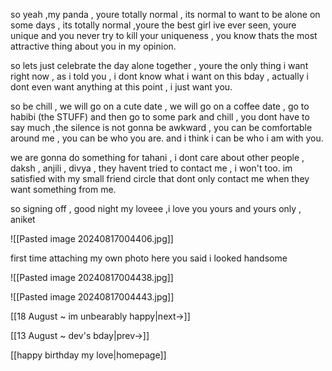 so yeah ,my panda , youre totally normal , its normal to want to be alone on some days , its totally normal ,youre the best girl ive ever seen, youre unique and you never try to kill your uniqueness , you know thats the most attractive thing about you in my opinion.

so lets just celebrate the day alone together , youre the only thing i want right now , as i told you , i dont know what i want on this bday , actually i dont even want anything at this point , i just want you.

so be chill , we will go on a cute date , we will go on a coffee date , go to habibi (the STUFF) and then go to some park and chill , you dont have to say much ,the silence is not gonna be awkward , you can be comfortable around me , you can be who you are. and i think i can be who i am with you.

we are gonna do something for tahani , i dont care about other people , daksh , anjili , divya , they havent tried to contact me , i won't too. im satisfied with my small friend circle that dont only contact me when they want something from me.

so signing off , good night my loveee ,i love you 
yours and yours only , aniket

![[Pasted image 20240817004406.jpg]]

first time attaching my own photo here
you said i looked handsome 

![[Pasted image 20240817004438.jpg]]

![[Pasted image 20240817004443.jpg]]

[[18 August ~ im unbearably happy|next->]]

[[13 August ~ dev's bday|prev->]]

[[happy birthday my love|homepage]]